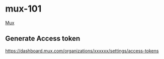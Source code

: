 # mux-101

[Mux](https://dashboard.mux.com/)

## Generate Access token

https://dashboard.mux.com/organizations/xxxxxx/settings/access-tokens
